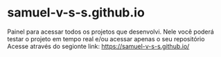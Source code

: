 # samuel-v-s-s.github.io
Painel para acessar todos os projetos que desenvolvi. Nele você poderá testar o projeto em tempo real e/ou acessar apenas o seu repositório
Acesse através do segionte link: https://samuel-v-s-s.github.io/
